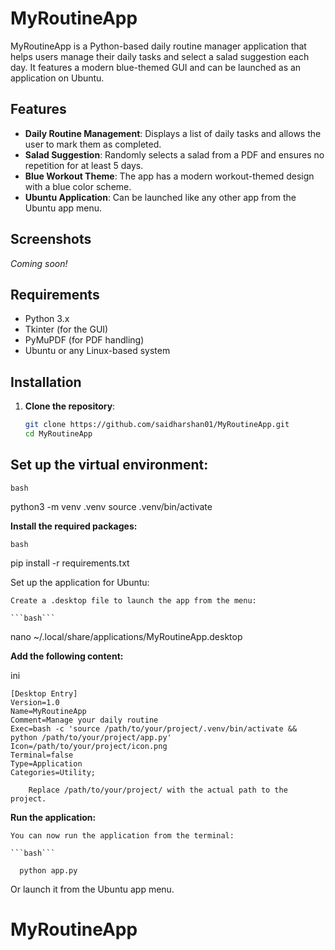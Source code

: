 # MyRoutineApp

MyRoutineApp is a Python-based daily routine manager application that helps users manage their daily tasks and select a salad suggestion each day. It features a modern blue-themed GUI and can be launched as an application on Ubuntu.

## Features
- **Daily Routine Management**: Displays a list of daily tasks and allows the user to mark them as completed.
- **Salad Suggestion**: Randomly selects a salad from a PDF and ensures no repetition for at least 5 days.
- **Blue Workout Theme**: The app has a modern workout-themed design with a blue color scheme.
- **Ubuntu Application**: Can be launched like any other app from the Ubuntu app menu.

## Screenshots
*Coming soon!*

## Requirements

- Python 3.x
- Tkinter (for the GUI)
- PyMuPDF (for PDF handling)
- Ubuntu or any Linux-based system

## Installation

1. **Clone the repository**:
   ```bash
   git clone https://github.com/saidharshan01/MyRoutineApp.git
   cd MyRoutineApp

## Set up the virtual environment:

```bash```

python3 -m venv .venv
source .venv/bin/activate

**Install the required packages:**

```bash```

pip install -r requirements.txt

Set up the application for Ubuntu:

    Create a .desktop file to launch the app from the menu:

    ```bash```

nano ~/.local/share/applications/MyRoutineApp.desktop

**Add the following content:**

ini

    [Desktop Entry]
    Version=1.0
    Name=MyRoutineApp
    Comment=Manage your daily routine
    Exec=bash -c 'source /path/to/your/project/.venv/bin/activate && python /path/to/your/project/app.py'
    Icon=/path/to/your/project/icon.png
    Terminal=false
    Type=Application
    Categories=Utility;

        Replace /path/to/your/project/ with the actual path to the project.

**Run the application:**

    You can now run the application from the terminal:

    ```bash```

      python app.py

Or launch it from the Ubuntu app menu.
# MyRoutineApp
